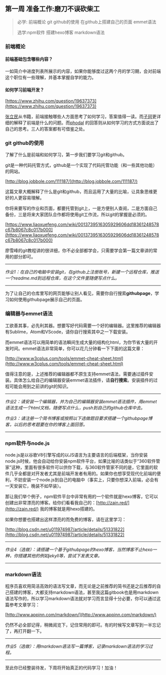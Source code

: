 ## **第一周 准备工作:磨刀不误砍柴工**

> 必学: 前端概论 git github的使用 在github上搭建自己的页面 emmet语法
>
> 选学:npm软件 搭建hexo博客 markdown语法

### 前端概论

#### 前端基础包含哪些内容？

一如简介中进度列表所展示的内容，如果你能够度过这两个月的学习期，会对前端这个职位有一些理解，并基本掌握自学的能力。

#### 如何学习前端开发？

[https://www.zhihu.com/question/19637373](https://www.zhihu.com/question/19637373)

[张立民](https://www.zhihu.com/people/www.ookcn.com)从书籍，前端接触哪些人方面思考了如何学习，答案值得一读。而[子珂](https://www.zhihu.com/people/cqcn1991)更详细的解释了前端是什么的问题。而[phodal](https://www.zhihu.com/people/phodal) 的回答则从如何学习的方式方面说出了自己的思考。三人的答案都有可借鉴之处。

### git github的使用

了解了什么是前端和如何学习，第一步我们要学习git和github。

git是一种代码托管方式，github是一个实现了代码托管功能（和一些其他功能）的网站。

[http://blog.jobbole.com/111187/](http://blog.jobbole.com/111187/)

这篇文章大概解释了什么是git和github，而且运用了大量的比喻，让具象思维更好的人更容易理解。

你将来要写的作业和页面，都要托管到git上，一是方便别人查阅，二是方面自己备份，三是将来大家团队合作都将使用git工作流，所以git的掌握是必须的。

[https://www.liaoxuefeng.com/wiki/0013739516305929606dd18361248578c67b8067c8c017b000](https://www.liaoxuefeng.com/wiki/0013739516305929606dd18361248578c67b8067c8c017b000)

廖雪峰的git教程讲的很详细，你不必全部都学会，只需要学会第一篇文章讲的常用的部分即可。

---

_作业1：在自己的电脑中安装git，在github上注册账号，新建一个远程仓库，推送一个readme.md到远程仓库，在这个文件里随便写点什么。_

---

为了让自己的仓库里写的网页能够让别人看见，需要你自行搜索**githubpage**，学习如何使用githubpage展示自己的页面。

### 编辑器与emmet语法

工欲善其事，必先利其器。想要写好代码需要一个好的编辑器。这里推荐的编辑器有Sublime，Atom和VScode，请你自行搜索其中之一下载安装。

而emmet语法可以用简单的语法瞬间生成大量的结构化html，为你节省大量的开发时间。emmet语法非常简单，你可以花几分钟看一下下面的这篇文章：

[http://www.w3cplus.com/tools/emmet-cheat-sheet.html](http://www.w3cplus.com/tools/emmet-cheat-sheet.html)

值得注意的是，上述推荐的编辑器都不原生支持emmet语法，需要通过插件安装。具体怎么给自己的编辑器安装emmet语法插件，请**自行搜索**。安装插件的过程可能会用到之前讲的git的知识。

---

_作业2：请安装一个编辑器，并为自己的编辑器安装emmet语法插件，用emmet语法生成一个html文档，随便写点什么，push到自己的github仓库中去。_

_作业3：请注册一个简书博客或按照以下选做题目要求搭建一个githubpage博客，以后的思考题要在你的博客上面回答。_

---

### npm软件与node.js

node.js是以谷歌V8引擎写成的以JS语言为主要语言的后端框架，当你安装node.js时候，他会自动给你安装npm软件平台，如果比喻的话类似于“360软件管家”这种，里面有很多软件可以供你下载，与360软件管家不同的是，它里面的软件几乎全都是对开发者尤其是前端开发者有用的。如果你也想享受现代化前端的便利，不妨安装一个node.js到自己的电脑中（事实上，只要你想深入前端，必会有一天安装它，晚装不如早装）。

那让我们举个例子，npm软件平台中非常有用的一个软件就是hexo博客，它可以创建出非常漂亮的博客。给你们看看我自己的：[http://zain.red/](http://zain.red/) 我的博客就是用hexo搭建的。

如果你想要也搭建出这样漂亮的而免费的博客，请在这里学习：

[http://blog.csdn.net/u011974987/article/details/51331822](http://blog.csdn.net/u011974987/article/details/51331822)

---

_作业4（选做）：请搭建一个基于githubpage的hexo博客，当然博客不止hexo一种，你搭建其他的例如jekyll等，尝试下发表文章。_

---

### markdown语法

程序员喜欢用简洁高效的语法写文章，而无论是之前推荐的简书还是之后推荐的自己搭建的博客，大都支持markdown语法，甚至我这篇gitbook也是用markdown语法写作的，所以学习markdown语法就对学习而言显得十分必要，你可以通过这篇参考文章学习：

[http://www.appinn.com/markdown/](http://www.appinn.com/markdown/)

仍然不必全部记得，稍微阅览下，记住常用的即可。有的时候写文章写到一半忘记了，再打开翻一下。

---

_作业5（选做）：用markdown语法写一篇博客，记录markdown语法的学习过程。_

---

至此你已经整装待发，下周将开始真正的代码学习！加油！
